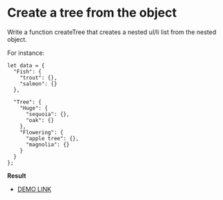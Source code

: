 # Create a tree from the object

Write a function createTree that creates a nested ul/li list from the nested object.

For instance:
````
let data = {
  "Fish": {
    "trout": {},
    "salmon": {}
  },

  "Tree": {
    "Huge": {
      "sequoia": {},
      "oak": {}
    },
    "Flowering": {
      "apple tree": {},
      "magnolia": {}
    }
  }
};
````
**Result**

- [DEMO LINK](https://veronika-donets.github.io/js_Tree_from_object/)
